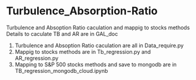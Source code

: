 # Turbulence_Absorption-Ratio

Turbulence and Absoption Ratio caculation and mappig to stocks methods
Details to caculate TB and AR are in GAL_doc
1. Turbulence and Absoption Ratio caculation are all in Data_require.py
2. Mappig to stocks methods are in Tb_regression.py and AR_regression.py
3. Mapping to S&P 500 stocks methods and save to mongodb are in TB_regression_mongodb_cloud.ipynb
